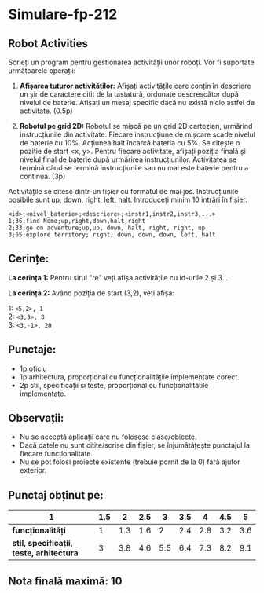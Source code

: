 # Simulare-fp-212

## Robot Activities

Scrieți un program pentru gestionarea activității unor roboți. Vor fi suportate următoarele operații:

1. **Afişarea tuturor activităților:** Afișați activitățile care conțin în descriere un șir de caractere citit de la tastatură, ordonate descrescător după nivelul de baterie. Afișați un mesaj specific dacă nu există nicio astfel de activitate. (0.5p)

2. **Robotul pe grid 2D:** Robotul se mișcă pe un grid 2D cartezian, urmărind instrucțiunile din activitate. Fiecare instrucțiune de mișcare scade nivelul de baterie cu 10%. Acțiunea halt încarcă bateria cu 5%. Se citește o poziție de start <x, y>. Pentru fiecare activitate, afișați poziția finală și nivelul final de baterie după urmărirea instrucțiunilor. Activitatea se termină când se termină instrucțiunile sau nu mai este baterie pentru a continua. (3p)

Activitățile se citesc dintr-un fișier cu formatul de mai jos. Instrucțiunile posibile sunt up, down, right, left, halt. Introduceți minim 10 intrări în fișier.

```plaintext
<id>;<nivel_baterie>;<descriere>;<instr1,instr2,instr3,...>
1;36;find Nemo;up,right,down,halt,right
2;33;go on adventure;up,up, down, halt, right, right, up
3;65;explore territory; right, down, down, down, left, halt
```
## Cerințe:

**La cerința 1:** Pentru șirul "re" veți afișa activitățile cu id-urile 2 și 3...

**La cerința 2:** Având poziția de start (3,2), veți afișa:

1: `<5,2>, 1`  
2: `<3,3>, 8`  
3: `<3,-1>, 20`

## Punctaje:

- 1p oficiu
- 1p arhitectura, proporțional cu funcționalitățile implementate corect.
- 2p stil, specificații și teste, proporțional cu funcționalitățile implementate.

## Observații:

- Nu se acceptă aplicații care nu folosesc clase/obiecte.
- Dacă datele nu sunt citite/scrise din fișier, se înjumătățește punctajul la fiecare funcționalitate.
- Nu se pot folosi proiecte existente (trebuie pornit de la 0) fără ajutor exterior.

## Punctaj obținut pe:

| 1   | 1.5 | 2   | 2.5 | 3   | 3.5 | 4   | 4.5 | 5   |
| --- | --- | --- | --- | --- | --- | --- | --- | --- |
| **funcționalități**                    | 1   | 1.3 | 1.6 | 2   | 2.4 | 2.8 | 3.2 | 3.6 |
| **stil, specificații, teste, arhitectura** | 3   | 3.8 | 4.6 | 5.5 | 6.4 | 7.3 | 8.2 | 9.1 |

## Nota finală maximă: 10

